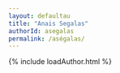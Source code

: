 ```yaml
---
layout: defaultau
title: "Anais Segalas"
authorId: asegalas
permalink: /aségalas/
---
```

{% include loadAuthor.html %}
<script>
    $(document).ready(function(){
        showAuthorBio('{{ page.authorId }}');
   });
</script>

